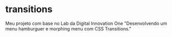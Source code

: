 # transitions
Meu projeto com base no Lab da Digital Innovation One "Desenvolvendo um menu hamburguer e morphing menu com CSS Transitions."
